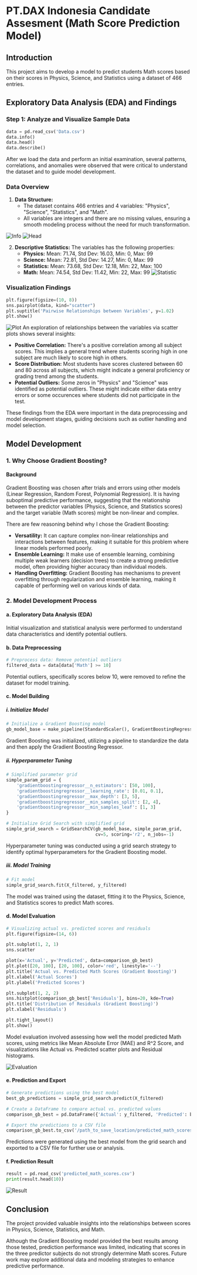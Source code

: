 # PT.DAX Indonesia Candidate Assesment (Math Score Prediction Model)

## Introduction
This project aims to develop a model to predict students Math scores based on their scores in Physics, Science, and Statistics using a dataset of 466 entries.

## Exploratory Data Analysis (EDA) and Findings

### Step 1: Analyze and Visualize Sample Data

```python
data = pd.read_csv('Data.csv')
data.info()
data.head()
data.describe()
```

After we load the data and perform an initial examination, several patterns, correlations, and anomalies were observed that were critical to understand the dataset and to guide model development.

### Data Overview

1. **Data Structure:**
   - The dataset contains 466 entries and 4 variables: "Physics", "Science", "Statistics", and "Math".
   - All variables are integers and there are no missing values, ensuring a smooth modeling process without the need for much transformation.

![Info](https://i.imgur.com/tjndFFO.png)
![Head](https://i.imgur.com/tLjUQHN.png)

2. **Descriptive Statistics:**
   The variables has the following properties:
   - **Physics:** Mean: 71.74, Std Dev: 16.03, Min: 0, Max: 99
   - **Science:** Mean: 72.81, Std Dev: 14.27, Min: 0, Max: 99
   - **Statistics:** Mean: 73.68, Std Dev: 12.18, Min: 22, Max: 100
   - **Math:** Mean: 74.54, Std Dev: 11.42, Min: 22, Max: 99
![Statistic](https://i.imgur.com/r7ASxh5.jpg)

### Visualization Findings
```python
plt.figure(figsize=(10, 8))
sns.pairplot(data, kind="scatter")
plt.suptitle('Pairwise Relationships between Variables', y=1.02)
plt.show()
```
![Plot](https://i.imgur.com/VWJGX1L.png)
An exploration of relationships between the variables via scatter plots shows several insights:

- **Positive Correlation:** There's a positive correlation among all subject scores. This implies a general trend where students scoring high in one subject are much likely to score high in others.
- **Score Distribution:** Most students have scores clustered between 60 and 80 across all subjects, which might indicate a general proficiency or grading trend among the students.
- **Potential Outliers:** Some zeros in "Physics" and "Science" was identified as potential outliers. These might indicate either data entry errors or some occurences where students did not participate in the test.

These findings from the EDA were important in the data preprocessing and model development stages, guiding decisions such as outlier handling and model selection.

## Model Development

### 1. Why Choose Gradient Boosting?

#### Background
Gradient Boosting was chosen after trials and errors using other models (Linear Regression, Random Forest, Polynomial Regression). It is having suboptimal predictive performance, suggesting that the relationship between the predictor variables (Physics, Science, and Statistics scores) and the target variable (Math scores) might be non-linear and complex.

There are few reasoning behind why I chose the Gradient Boosting:

- **Versatility:** It can capture complex non-linear relationships and interactions between features, making it suitable for this problem where linear models performed poorly.
- **Ensemble Learning:** It make use of ensemble learning, combining multiple weak learners (decision trees) to create a strong predictive model, often providing higher accuracy than individual models.
- **Handling Overfitting:** Gradient Boosting has mechanisms to prevent overfitting through regularization and ensemble learning, making it capable of performing well on various kinds of data.

### 2. Model Development Process

#### a. Exploratory Data Analysis (EDA)
Initial visualization and statistical analysis were performed to understand data characteristics and identify potential outliers.

#### b. Data Preprocessing
```python
# Preprocess data: Remove potential outliers
filtered_data = data[data['Math'] >= 10]
```
Potential outliers, specifically scores below 10, were removed to refine the dataset for model training.

#### c. Model Building
##### i. Initialize Model
```python
# Initialize a Gradient Boosting model
gb_model_base = make_pipeline(StandardScaler(), GradientBoostingRegressor(random_state=42))
```
Gradient Boosting was initialized, utilizing a pipeline to standardize the data and then apply the Gradient Boosting Regressor.

##### ii. Hyperparameter Tuning
```python
# Simplified parameter grid
simple_param_grid = {
    'gradientboostingregressor__n_estimators': [50, 100],
    'gradientboostingregressor__learning_rate': [0.01, 0.1],
    'gradientboostingregressor__max_depth': [3, 5],
    'gradientboostingregressor__min_samples_split': [2, 4],
    'gradientboostingregressor__min_samples_leaf': [1, 3]
}

# Initialize Grid Search with simplified grid
simple_grid_search = GridSearchCV(gb_model_base, simple_param_grid, 
                                  cv=5, scoring='r2', n_jobs=-1)
```
Hyperparameter tuning was conducted using a grid search strategy to identify optimal hyperparameters for the Gradient Boosting model.

##### iii. Model Training
```python
# Fit model
simple_grid_search.fit(X_filtered, y_filtered)
```
The model was trained using the dataset, fitting it to the Physics, Science, and Statistics scores to predict Math scores.

#### d. Model Evaluation
```python
# Visualizing actual vs. predicted scores and residuals
plt.figure(figsize=(14, 6))

plt.subplot(1, 2, 1)
sns.scatter

plot(x='Actual', y='Predicted', data=comparison_gb_best)
plt.plot([20, 100], [20, 100], color='red', linestyle='--')
plt.title('Actual vs. Predicted Math Scores (Gradient Boosting)')
plt.xlabel('Actual Scores')
plt.ylabel('Predicted Scores')

plt.subplot(1, 2, 2)
sns.histplot(comparison_gb_best['Residuals'], bins=20, kde=True)
plt.title('Distribution of Residuals (Gradient Boosting)')
plt.xlabel('Residuals')

plt.tight_layout()
plt.show()
```
Model evaluation involved assessing how well the model predicted Math scores, using metrics like Mean Absolute Error (MAE) and R^2 Score, and visualizations like Actual vs. Predicted scatter plots and Residual histograms.

![Evaluation](https://i.imgur.com/yzEojrC.png)

#### e. Prediction and Export
```python
# Generate predictions using the best model
best_gb_predictions = simple_grid_search.predict(X_filtered)

# Create a DataFrame to compare actual vs. predicted values
comparison_gb_best = pd.DataFrame({'Actual': y_filtered, 'Predicted': best_gb_predictions})

# Export the predictions to a CSV file
comparison_gb_best.to_csv('/path_to_save_location/predicted_math_scores.csv', index=False)
```
Predictions were generated using the best model from the grid search and exported to a CSV file for further use or analysis.

#### f. Prediction Result
```python
result = pd.read_csv('predicted_math_scores.csv')
print(result.head(10))
```
![Result](https://i.imgur.com/AKxWhts.png)

## Conclusion
The project provided valuable insights into the relationships between scores in Physics, Science, Statistics, and Math. 


Although the Gradient Boosting model provided the best results among those tested, prediction performance was limited, indicating that scores in the three predictor subjects do not strongly determine Math scores. Future work may explore additional data and modeling strategies to enhance predictive performance.
